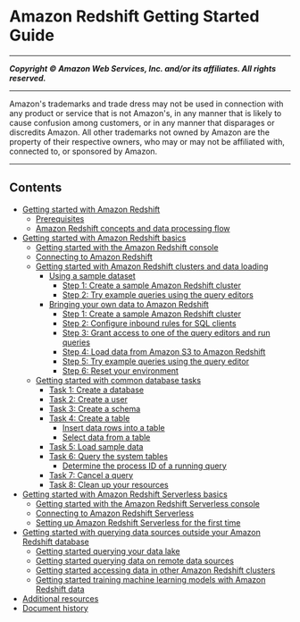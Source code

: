 # Amazon Redshift Getting Started Guide

-----
*****Copyright &copy; Amazon Web Services, Inc. and/or its affiliates. All rights reserved.*****

-----
Amazon's trademarks and trade dress may not be used in 
     connection with any product or service that is not Amazon's, 
     in any manner that is likely to cause confusion among customers, 
     or in any manner that disparages or discredits Amazon. All other 
     trademarks not owned by Amazon are the property of their respective
     owners, who may or may not be affiliated with, connected to, or 
     sponsored by Amazon.

-----
## Contents
+ [Getting started with Amazon Redshift](getting-started.md)
   + [Prerequisites](prerequisites.md)
   + [Amazon Redshift concepts and data processing flow](concepts-diagrams.md)
+ [Getting started with Amazon Redshift basics](new-user.md)
   + [Getting started with the Amazon Redshift console](console.md)
   + [Connecting to Amazon Redshift](connection.md)
   + [Getting started with Amazon Redshift clusters and data loading](data-loading.md)
      + [Using a sample dataset](sample-data-load.md)
         + [Step 1: Create a sample Amazon Redshift cluster](rs-gsg-sample-data-load-create-cluster.md)
         + [Step 2: Try example queries using the query editors](rs-gsg-sample-data-load-query.md)
      + [Bringing your own data to Amazon Redshift](bring-own-data.md)
         + [Step 1: Create a sample Amazon Redshift cluster](rs-gsg-launch-sample-cluster.md)
         + [Step 2: Configure inbound rules for SQL clients](rs-gsg-authorize-cluster-access.md)
         + [Step 3: Grant access to one of the query editors and run queries](rs-gsg-connect-to-cluster.md)
         + [Step 4: Load data from Amazon S3 to Amazon Redshift](rs-gsg-create-sample-db.md)
         + [Step 5: Try example queries using the query editor](rs-gsg-try-query.md)
         + [Step 6: Reset your environment](rs-gsg-clean-up-tasks.md)
   + [Getting started with common database tasks](database-tasks.md)
      + [Task 1: Create a database](t_creating_database.md)
      + [Task 2: Create a user](t_adding_redshift_user_cmd.md)
      + [Task 3: Create a schema](t_creating_schema.md)
      + [Task 4: Create a table](t_creating_table.md)
         + [Insert data rows into a table](t_inserting_data_into_table.md)
         + [Select data from a table](t_selecting_data.md)
      + [Task 5: Load sample data](cm-dev-t-load-sample-data.md)
      + [Task 6: Query the system tables](t_querying_redshift_system_tables.md)
         + [Determine the process ID of a running query](determine_pid.md)
      + [Task 7: Cancel a query](cancel_query.md)
      + [Task 8: Clean up your resources](cm-dev-t-clean-up-resources.md)
+ [Getting started with Amazon Redshift Serverless basics](new-user-serverless.md)
   + [Getting started with the Amazon Redshift Serverless console](serverless-console.md)
   + [Connecting to Amazon Redshift Serverless](connecting-to-serverless.md)
   + [Setting up Amazon Redshift Serverless for the first time](serverless-first-time-setup.md)
+ [Getting started with querying data sources outside your Amazon Redshift database](data-querying.md)
   + [Getting started querying your data lake](data-lake.md)
   + [Getting started querying data on remote data sources](federated-query.md)
   + [Getting started accessing data in other Amazon Redshift clusters](datasharing.md)
   + [Getting started training machine learning models with Amazon Redshift data](machine-learning.md)
+ [Additional resources](additional-resources.md)
+ [Document history](document-history.md)